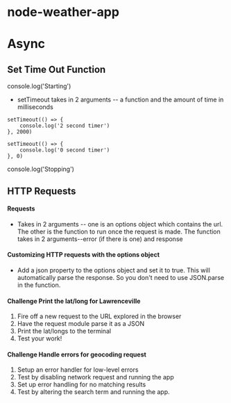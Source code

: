 # node-weather-app

# Async

## Set Time Out Function

console.log('Starting')

- setTimeout takes in 2 arguments -- a function and the amount of time in milliseconds

```
setTimeout(() => {
    console.log('2 second timer')
}, 2000)

setTimeout(() => {
    console.log('0 second timer')
}, 0)

```

console.log('Stopping')

## HTTP Requests

#### Requests

- Takes in 2 arguments -- one is an options object which contains the url. The other is the function to run once the request is made. 
The function takes in 2 arguments--error (if there is one) and response

#### Customizing HTTP requests with the options object

- Add a json property to the options object and set it to true.  This will automatically parse the response. So you don't need to use JSON.parse in the function.

#### Challenge Print the lat/long for Lawrenceville

1. Fire off a new request to the URL explored in the browser
2. Have the request module parse it as a JSON
3. Print the lat/longs to the terminal
4. Test your work!

#### Challenge Handle errors for geocoding request

1. Setup an error handler for low-level errors
2. Test by disabling network request and running the app
3. Set up error handling for no matching results
4. Test by altering the search term and running the app.